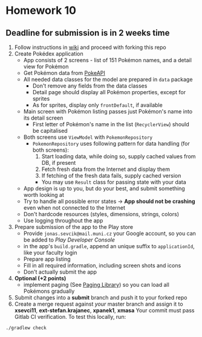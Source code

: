 # Homework 10
## Deadline for submission is in 2 weeks time

1. Follow instructions in [wiki](https://gitlab.fi.muni.cz/grp-pv256/wiki/wikis/home)
and proceed with forking this repo
2. Create Pokédex application
   * App consists of 2 screens - list of 151 Pokémon names, and a detail view for Pokémon
   * Get Pokémon data from [PokeAPI](https://pokeapi.co/docs/v2#pokemon)
   * All needed data classes for the model are prepared in `data` package
     * Don't remove any fields from the data classes
     * Detail page should display all Pokémon properties, except for sprites
     * As for sprites, display only `frontDefault`, if available
   * Main screen with Pokémon listing passes just Pokémon's name into its detail screen
     * First letter of Pokémon's name in the list (`RecyclerView`) should be capitalised
   * Both screens use `ViewModel` with `PokemonRepository`
     * `PokemonRepository` uses following pattern for data handling (for both screens):
       1. Start loading data, while doing so, supply cached values from DB, if present
       2. Fetch fresh data from the Internet and display them
       3. If fetching of the fresh data fails, supply cached version
       * You may use `Result` class for passing state with your data
   * App design is up to you, but do your best, and submit something worth looking at
   * Try to handle all possible error states -> **App should not be crashing** even when not connected to the Internet
   * Don't hardcode resources (styles, dimensions, strings, colors)
   * Use logging throughout the app
3. Prepare submission of the app to the Play store
   * Provide `jonas.sevcik@mail.muni.cz` your Google account, so you can be added to _Play Developer Console_
   * in the app's `build.gradle`, append an unique suffix to `applicationId`, like your faculty login
   * Prepare app listing
   * Fill in all required information, including screen shots and icons
   * Don't actually submit the app
4. **Optional (+2 points)**
   * implement paging (See [Paging Library](https://developer.android.com/topic/libraries/architecture/paging)) so you can load all Pokémons gradually
5. Submit changes into a **submit** branch and push it to your forked repo
6. Create a merge request against _your_ master branch and assign it to **xsevci11**, **ext-stefan.krajanec**, **xpanek1**, **xmasa**
Your commit must pass Gitlab CI verification. To test this locally, run:
```
./gradlew check
```
